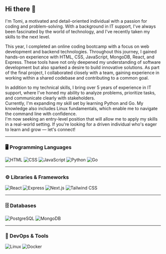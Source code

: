 ## Hi there 👋

I'm Tomi, a motivated and detail-oriented individual with a passion for coding and problem-solving. With a background in IT support, I've always been fascinated by the world of technology, and I've recently taken my skills to the next level.

This year, I completed an online coding bootcamp with a focus on web development and backend technologies. Throughout this journey, I gained hands-on experience with HTML, CSS, JavaScript, MongoDB, React, and Express. These tools have not only deepened my understanding of software development but also sparked a desire to build innovative solutions. As part of the final project, I collaborated closely with a team, gaining experience in working within a shared codebase and contributing to a common goal.

In addition to my technical skills, I bring over 5 years of experience in IT support, where I've honed my ability to analyze problems, prioritize tasks, and communicate clearly with stakeholders.  
Currently, I'm expanding my skill set by learning Python and Go. My knowledge also includes Linux fundamentals, which enable me to navigate the command line with confidence.  
I'm now seeking an entry-level position that will allow me to apply my skills in a real-world setting. If you're looking for a driven individual who's eager to learn and grow — let's connect!

---

### 🖥️ Programming Languages  
![HTML](https://img.shields.io/badge/HTML5-E34F26?logo=html5&logoColor=white)
![CSS](https://img.shields.io/badge/CSS3-1572B6?logo=css3&logoColor=white)
![JavaScript](https://img.shields.io/badge/JavaScript-F7DF1E?logo=javascript&logoColor=black)
![Python](https://img.shields.io/badge/Python-3776AB?logo=python&logoColor=white)
![Go](https://img.shields.io/badge/Go-00ADD8?logo=go&logoColor=white)

---

### ⚙️ Libraries & Frameworks  
![React](https://img.shields.io/badge/React-20232A?logo=react&logoColor=61DAFB)
![Express](https://img.shields.io/badge/Express.js-000000?logo=express&logoColor=white) 
![Next.js](https://img.shields.io/badge/Next.js-000000?logo=nextdotjs&logoColor=white)
![Tailwind CSS](https://img.shields.io/badge/Tailwind_CSS-38B2AC?logo=tailwindcss&logoColor=white)

---

### 🗄️ Databases  
![PostgreSQL](https://img.shields.io/badge/PostgreSQL-4169E1?logo=postgresql&logoColor=white)
![MongoDB](https://img.shields.io/badge/MongoDB-47A248?logo=mongodb&logoColor=white)

---

### 🐧 DevOps & Tools  
![Linux](https://img.shields.io/badge/Linux-FCC624?logo=linux&logoColor=black)
![Docker](https://img.shields.io/badge/Docker-2496ED?logo=docker&logoColor=white)


<!--
**tomislav-varga/tomislav-varga** is a ✨ _special_ ✨ repository because its `README.md` (this file) appears on your GitHub profile.

Here are some ideas to get you started:

- 🔭 I’m currently working on ...
- 🌱 I’m currently learning ...
- 👯 I’m looking to collaborate on ...
- 🤔 I’m looking for help with ...
- 💬 Ask me about ...
- 📫 How to reach me: ...
- 😄 Pronouns: ...
- ⚡ Fun fact: ...
-->

